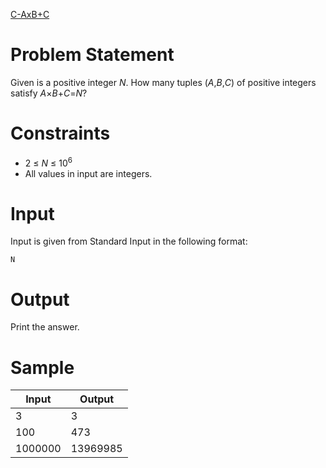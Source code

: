 [C-AxB+C](https://atcoder.jp/contests/abc179/tasks/abc179_c)
# Problem Statement
Given is a positive integer *N*. How many tuples (*A*,*B*,*C*) of positive integers satisfy *A*×*B*+*C*=*N*?
# Constraints
* 2 ≤ *N* ≤ 10<sup>6</sup>
* All values in input are integers.
# Input
Input is given from Standard Input in the following format:
```
N
```
# Output
Print the answer.
# Sample
|Input|Output|
|-|-|
|3|3|
|100|473|
|1000000|13969985|
